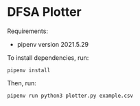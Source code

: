 # DFSA Plotter

Requirements:

- pipenv version 2021.5.29

To install dependencies, run:

```
pipenv install
```

Then, run:

```
pipenv run python3 plotter.py example.csv
```
